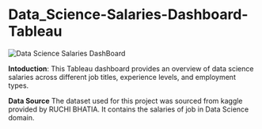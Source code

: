# Data_Science-Salaries-Dashboard-Tableau
![Data Science Salaries DashBoard](https://github.com/Owais-Khalid/Data_Science-Salaries-Dashboard-Tableau/assets/120569550/24e83de8-b180-49e4-a37e-6c3dbfefb42d)



**Intoduction**:
This Tableau dashboard provides an overview of data science salaries across different job titles, experience levels, and employment types.

**Data Source**
The dataset used for this project was sourced from kaggle provided by RUCHI BHATIA. It contains the salaries of job in Data Science domain.
